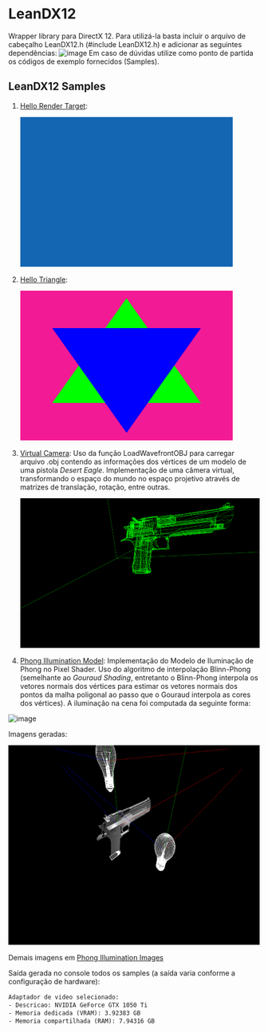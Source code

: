 # LeanDX12
Wrapper library para DirectX 12. Para utilizá-la basta incluir o arquivo de cabeçalho LeanDX12.h (#include LeanDX12.h) e adicionar as seguintes dependências:
![image](https://user-images.githubusercontent.com/48290411/132145705-19978417-dcff-4f83-8207-143dbf8c37f8.png)
Em caso de dúvidas utilize como ponto de partida os códigos de exemplo fornecidos (Samples).

## LeanDX12 Samples
1. [Hello Render Target](Samples/LDX12HelloRenderTarget):
    
    <img src="Images/HelloRenderTarget.png" height="300">
    
1. [Hello Triangle](Samples/LDX12HelloTriangle):
    
    <img src="Images/HelloTriangle.png" height="300">
    
1. [Virtual Camera](Samples/LDX12VirtualCamera): Uso da função LoadWavefrontOBJ para carregar arquivo .obj contendo as informações dos vértices de um modelo de uma pistola *Desert Eagle*. Implementação de uma câmera virtual, transformando o espaço do mundo no espaço projetivo através de matrizes de translação, rotação, entre outras.
    
    <img src="Images/VirtualCamera.png" height="300">
    
1. [Phong Illumination Model](Samples/LDX12PhongIllumination): Implementação do Modelo de Iluminação de Phong no Pixel Shader. Uso do algoritmo de interpolação Blinn-Phong (semelhante ao *Gouraud Shading*, entretanto o Blinn-Phong interpola os vetores normais dos vértices para estimar os vetores normais dos pontos da malha poligonal ao passo que o Gouraud interpola as cores dos vértices). A iluminação na cena foi computada da seguinte forma:

![image](https://user-images.githubusercontent.com/48290411/133956745-25600069-3cbb-4aad-baf1-2bfd527fd1ab.png)

Imagens geradas:

  <img src="Images/PhongIllumination/PhongIllumination5.png" height="400">
  
Demais imagens em [Phong Illumination Images](Images/PhongIllumination)
  
    
Saída gerada no console todos os samples (a saída varia conforme a configuração de hardware):
```
Adaptador de video selecionado:
- Descricao: NVIDIA GeForce GTX 1050 Ti
- Memoria dedicada (VRAM): 3.92383 GB
- Memoria compartilhada (RAM): 7.94316 GB
```
